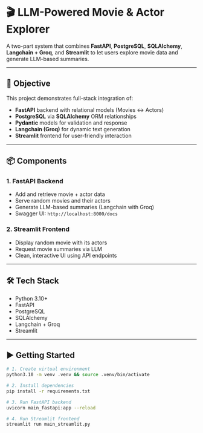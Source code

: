 # 🎬 LLM-Powered Movie & Actor Explorer

A two-part system that combines **FastAPI**, **PostgreSQL**, **SQLAlchemy**, **Langchain + Groq**, and **Streamlit** to let users explore movie data and generate LLM-based summaries.

---

## 🚀 Objective

This project demonstrates full-stack integration of:
- **FastAPI** backend with relational models (Movies ↔ Actors)
- **PostgreSQL** via **SQLAlchemy** ORM relationships
- **Pydantic** models for validation and response
- **Langchain (Groq)** for dynamic text generation
- **Streamlit** frontend for user-friendly interaction

---

## 📦 Components

### 1. **FastAPI Backend**
- Add and retrieve movie + actor data
- Serve random movies and their actors
- Generate LLM-based summaries (Langchain with Groq)
- Swagger UI: `http://localhost:8000/docs`

### 2. **Streamlit Frontend**
- Display random movie with its actors
- Request movie summaries via LLM
- Clean, interactive UI using API endpoints

---

## 🛠️ Tech Stack
- Python 3.10+
- FastAPI
- PostgreSQL
- SQLAlchemy
- Langchain + Groq
- Streamlit

---

## ▶️ Getting Started

```bash
# 1. Create virtual environment
python3.10 -m venv .venv && source .venv/bin/activate

# 2. Install dependencies
pip install -r requirements.txt

# 3. Run FastAPI backend
uvicorn main_fastapi:app --reload

# 4. Run Streamlit frontend
streamlit run main_streamlit.py
